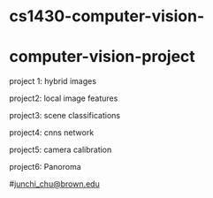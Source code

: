 # cs1430-computer-vision-
# computer-vision-project

project 1: hybrid images

project2: local image features

project3: scene classifications

project4: cnns network

project5: camera calibration

project6: Panoroma


#junchi_chu@brown.edu
